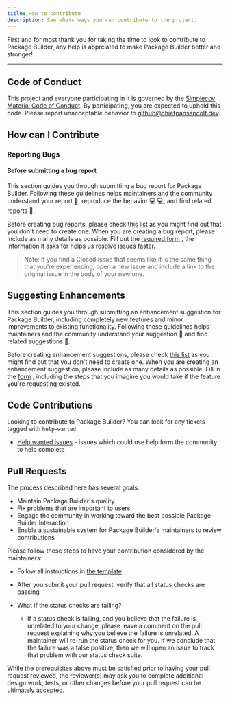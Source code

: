 ```yaml
---
title: How to contribute
description: See whats ways you can contribute to the project.
---
```


First and for most thank you for taking the time to look to contribute to
Package Builder, any help is apprciated to make Package Builder better
and stronger!

---

## Code of Conduct

This project and everyone participating in it is governed by the [Simplecov
Material Code of Conduct](https://github.com/chiefpansancolt/package-builder/blob/main/.github/CODE_OF_CONDUCT.md).
By participating, you are expected to uphold this code. Please report
unacceptable behavior to github@chiefpansancolt.dev.

## How can I Contribute

### Reporting Bugs

#### Before submitting a bug report

This section guides you through submitting a bug report for Package Builder.
Following these guidelines helps maintainers and the community understand your
report 📝, reproduce the behavior 💻 💻, and find related reports 🔎.

Before creating bug reports, please check [this list](https://github.com/chiefpansancolt/package-builder/issues?q=is%3Aopen+is%3Aissue+label%3Abug)
as you might find out that you don't need to create one. When you are creating
a bug report, please include as many details as possible. Fill out the
[required form](https://github.com/chiefpansancolt/package-builder/blob/main/.github/ISSUE_TEMPLATE/bug_report.md)
, the information it asks for helps us resolve issues faster.

> Note: If you find a Closed issue that seems like it is the same thing that you're experiencing, open a new issue and include a link to the original issue in the body of your new one.

## Suggesting Enhancements

This section guides you through submitting an enhancement suggestion for
Package Builder, including completely new features and minor improvements to
existing functionality. Following these guidelines helps maintainers and the
community understand your suggestion 📝 and find related suggestions 🔎.

Before creating enhancement suggestions, please check [this list](https://github.com/chiefpansancolt/package-builder/issues?q=is%3Aopen+is%3Aissue+label%3Aenhancement)
as you might find out that you don't need to create one. When you are creating
an enhancement suggestion, please include as many details as possible. Fill in
the [form](https://github.com/chiefpansancolt/package-builder/blob/main/.github/ISSUE_TEMPLATE/feature-request.md)
, including the steps that you imagine you would take if the feature you're
requesting existed.

## Code Contributions

Looking to contribute to Package Builder? You can look for any tickets tagged with `help-wanted`

- [Help wanted issues](https://github.com/chiefpansancolt/package-builder/issues?q=is%3Aopen+is%3Aissue+label%3A%22help+wanted%22) - issues which could use help form the community to help complete

## Pull Requests

The process described here has several goals:

- Maintain Package Builder's quality
- Fix problems that are important to users
- Engage the community in working toward the best possible Package Builder Interaction
- Enable a sustainable system for Package Builder's maintainers to review contributions

Please follow these steps to have your contribution considered by the maintainers:

- Follow all instructions in [the template](https://github.com/chiefpansancolt/package-builder/blob/main/.github/PULL_REQUEST_TEMPLATE.md)
- After you submit your pull request, verify that all status checks are passing

- What if the status checks are failing?
  - If a status check is failing, and you believe that the failure is unrelated to your change, please leave a comment on the pull request explaining why you believe the failure is unrelated. A maintainer will re-run the status check for you. If we conclude that the failure was a false positive, then we will open an issue to track that problem with our status check suite.

While the prerequisites above must be satisfied prior to having your pull request reviewed, the reviewer(s) may ask you to complete additional design work, tests, or other changes before your pull request can be ultimately accepted.
